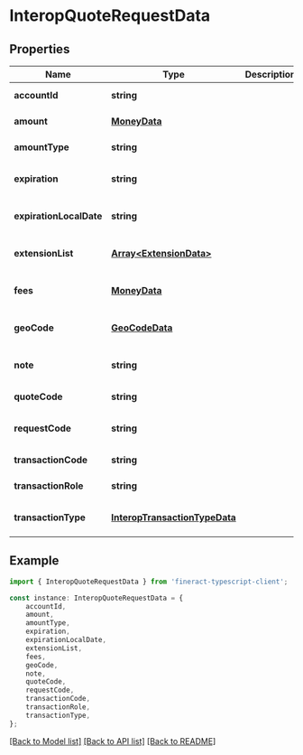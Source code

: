 # InteropQuoteRequestData


## Properties

Name | Type | Description | Notes
------------ | ------------- | ------------- | -------------
**accountId** | **string** |  | [default to undefined]
**amount** | [**MoneyData**](MoneyData.md) |  | [default to undefined]
**amountType** | **string** |  | [default to undefined]
**expiration** | **string** |  | [optional] [default to undefined]
**expirationLocalDate** | **string** |  | [optional] [default to undefined]
**extensionList** | [**Array&lt;ExtensionData&gt;**](ExtensionData.md) |  | [optional] [default to undefined]
**fees** | [**MoneyData**](MoneyData.md) |  | [optional] [default to undefined]
**geoCode** | [**GeoCodeData**](GeoCodeData.md) |  | [optional] [default to undefined]
**note** | **string** |  | [optional] [default to undefined]
**quoteCode** | **string** |  | [default to undefined]
**requestCode** | **string** |  | [optional] [default to undefined]
**transactionCode** | **string** |  | [default to undefined]
**transactionRole** | **string** |  | [default to undefined]
**transactionType** | [**InteropTransactionTypeData**](InteropTransactionTypeData.md) |  | [optional] [default to undefined]

## Example

```typescript
import { InteropQuoteRequestData } from 'fineract-typescript-client';

const instance: InteropQuoteRequestData = {
    accountId,
    amount,
    amountType,
    expiration,
    expirationLocalDate,
    extensionList,
    fees,
    geoCode,
    note,
    quoteCode,
    requestCode,
    transactionCode,
    transactionRole,
    transactionType,
};
```

[[Back to Model list]](../README.md#documentation-for-models) [[Back to API list]](../README.md#documentation-for-api-endpoints) [[Back to README]](../README.md)
